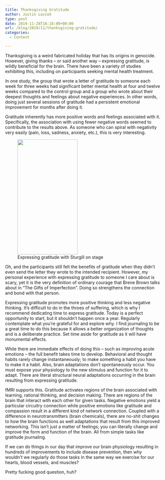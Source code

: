 ```yaml
---
title: Thanksgiving Gratitude
author: Justin Lascek
type: post
date: 2019-11-28T16:18:00+00:00
url: /blog/2019/11/thanksgiving-gratitude/
categories:
  - Content

---
```

Thanksgiving is a weird fabricated holiday that has its origins in genocide. However, giving thanks – or said another way – expressing gratitude, is wildly beneficial for the brain. There have been a variety of studies exhibiting this, including on participants seeking mental health treatment.

In one study, the group that wrote a letter of gratitude to someone each week for three weeks had significant better mental health at four and twelve weeks compared to the control group and a group who wrote about their deepest thoughts and feelings about negative experiences. In other words, doing just several sessions of gratitude had a persistent emotional improvement for months after doing it.

Gratitude inherently has more positive words and feelings associated with it. Specifically, the association with using fewer negative words seemed to contribute to the results above. As someone who can spiral with negativity very easily (pain, loss, sadness, anxiety, etc.), this is very interesting.

<div class="wp-block-image">
  <figure class="alignleft is-resized"><img data-attachment-id="10924" data-permalink="/blog/2019/11/thanksgiving-gratitude/whatsapp-image-2019-11-28-at-9-01-05-am/" data-orig-file="/2019/11/WhatsApp-Image-2019-11-28-at-9.01.05-AM.jpeg" data-orig-size="834,1600" data-comments-opened="1" data-image-meta="{&quot;aperture&quot;:&quot;0&quot;,&quot;credit&quot;:&quot;&quot;,&quot;camera&quot;:&quot;&quot;,&quot;caption&quot;:&quot;&quot;,&quot;created_timestamp&quot;:&quot;0&quot;,&quot;copyright&quot;:&quot;&quot;,&quot;focal_length&quot;:&quot;0&quot;,&quot;iso&quot;:&quot;0&quot;,&quot;shutter_speed&quot;:&quot;0&quot;,&quot;title&quot;:&quot;&quot;,&quot;orientation&quot;:&quot;0&quot;}" data-image-title="WhatsApp-Image-2019-11-28-at-9.01.05-AM" data-image-description="" data-medium-file="/2019/11/WhatsApp-Image-2019-11-28-at-9.01.05-AM.jpeg" data-large-file="/2019/11/WhatsApp-Image-2019-11-28-at-9.01.05-AM.jpeg" src="/2019/11/WhatsApp-Image-2019-11-28-at-9.01.05-AM.jpeg" alt="" class="wp-image-10924" width="195" height="373" /><figcaption>Expressing gratitude with Sturgill on stage</figcaption></figure>
</div>

Oh, and the participants still felt the benefits of gratitude when they didn’t even send the letter they wrote to the intended recipient. However, my personal experience with expressing gratitude to someone I care about is scary, yet it is the very definition of ordinary courage that Brene Brown talks about in “The Gifts of Imperfection”. Doing so strengthens the connection and bond with that person.

Expressing gratitude promotes more positive thinking and less negative thinking. It’s difficult to do in the throes of suffering, which is why I recommend dedicating time to express gratitude. Today is a perfect opportunity to start, but it shouldn’t happen once a year. Regularly contemplate what you’re grateful for and explore why. I find journaling to be a great time to do this because it allows a better organization of thoughts and is a deliberate practice. Set time aside for gratitude as it will have monumental effects.

While there are immediate effects of doing this – such as improving acute emotions – the full benefit takes time to develop. Behavioral and thought habits rarely change instantaneously; to make something a habit you have to make it a habit. Also, brain adaptations don’t spontaneously occur. You must expose your physiology to the new stimulus and function for it to adapt. There are literal structural neural adaptations occurring in the brain resulting from expressing gratitude.

fMRI supports this. Gratitude activates regions of the brain associated with learning, rational thinking, and decision making. There are regions of the brain that interact with each other for given tasks. Negative emotions yield a particular circuitry connection while positive emotions like gratitude and compassion result in a different kind of network connection. Coupled with a difference in neurotransmitters (brain chemicals), there are no-shit changes to how the brain functions as well adaptations that result from this improved networking. This isn’t just a matter of feelings; you can literally change and improve the form and function of the brain. All from simple tasks like gratitude journaling.

If we can do things in our day that improve our brain physiology resulting in hundreds of improvements to include disease prevention, then why wouldn’t we regularly do those tasks in the same way we exercise for our hearts, blood vessels, and muscles?

Pretty fucking good question, huh?

